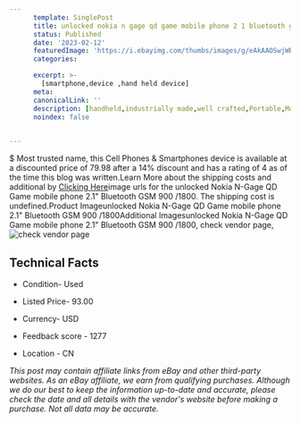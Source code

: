 ```yaml
---
      template: SinglePost
      title: unlocked nokia n gage qd game mobile phone 2 1 bluetooth gsm 900 1800
      status: Published
      date: '2023-02-12'
      featuredImage: 'https://i.ebayimg.com/thumbs/images/g/eAkAAOSwjWBhobWW/s-l225.jpg'
      categories: 

      excerpt: >-
        [smartphone,device ,hand held device]
      meta:
      canonicalLink: ''
      description: [handheld,industrially made,well crafted,Portable,Mobile,Compact,Convenient,Lightweight,Maneuverable,Man-portable,Miniature,Carriable,Hand-held,Light,Holdable,Transportable,Mobile device,Pocket-sized,On-the-go,Wireless,Cordless,Compact size,Convenient size, smartphone,device ,hand held device]
      noindex: false

        
---
```

$
    Most trusted name, this Cell Phones & Smartphones device is available at a discounted price of 79.98 after a 14% discount and has a rating of 4 as of the time this blog was written.Learn More about the shipping costs and additional by [Clicking Here](https://www.ebay.com/itm/144308121653?hash=item21996f3035%3Ag%3AeAkAAOSwjWBhobWW&amdata=enc%3AAQAHAAAA0GcsnY1mjb4a5oco2HUDCo5JTDqlBwkHZEMQ%2FuFq2MBhGu6i9wWxgfPNum1qF%2BMyxUpQuxtEe5HHJRwg8aU4YpY022mgOfppevmYSEf6ArY3mGWosftD1HpmZIzRtWcT15g2E1T%2FJssutf81gXZQuDo%2B0e34ohzbh1mbOuHVU0uoUya8IosYhUpw2RXmbzAU834Y4qO1%2FtKEoKNtw67JMBwRJjy9L6TXOlbYFLLWiq%2BDh08RlONjMkQ0WOK%2BztIPdmdOwNY3ne4181wHXJ2qj%2B8%3D&mkevt=1&mkcid=1&mkrid=711-53200-19255-0&campid=%253CePNCampaignId%253E&customid=%253CreferenceId%253E&toolid=10049)image urls for the unlocked Nokia N-Gage QD Game mobile phone 2.1" Bluetooth GSM 900 /1800. The shipping cost is undefined.Product Imageunlocked Nokia N-Gage QD Game mobile phone 2.1" Bluetooth GSM 900 /1800Additional Imagesunlocked Nokia N-Gage QD Game mobile phone 2.1" Bluetooth GSM 900 /1800, check vendor page, ![check vendor page](https://origin-galleryplus.ebayimg.com/ws/web/144308121653_2_0_1/225x225.jpg,https://origin-galleryplus.ebayimg.com/ws/web/144308121653_3_0_1/225x225.jpg,https://origin-galleryplus.ebayimg.com/ws/web/144308121653_4_0_1/225x225.jpg,https://origin-galleryplus.ebayimg.com/ws/web/144308121653_5_0_1/225x225.jpg,https://origin-galleryplus.ebayimg.com/ws/web/144308121653_6_0_1/225x225.jpg,https://origin-galleryplus.ebayimg.com/ws/web/144308121653_7_0_1/225x225.jpg,https://origin-galleryplus.ebayimg.com/ws/web/144308121653_8_0_1/225x225.jpg)
    
    

 ## Technical Facts 



     
      

 - Condition- Used 


      

 - Listed Price- 93.00 


      

 - Currency- USD 


      

 - Feedback score - 1277 


      

 - Location - CN 


      
      

 *_This post may contain affiliate links from eBay and other third-party websites. As an eBay affiliate, we earn from qualifying purchases. Although we do our best to keep the information up-to-date and accurate, please check the date and all details with the vendor's website before making a purchase. Not all data may be accurate._*



    
    
    
    
    